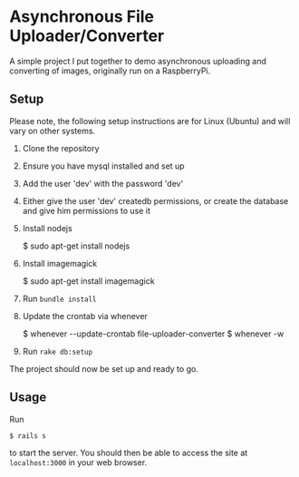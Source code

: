 # Asynchronous File Uploader/Converter

A simple project I put together to demo asynchronous uploading and converting of images, originally run on a RaspberryPi.

## Setup

Please note, the following setup instructions are for Linux (Ubuntu) and will vary on other systems.

1. Clone the repository
2. Ensure you have mysql installed and set up
3. Add the user 'dev' with the password 'dev'
4. Either give the user 'dev' createdb permissions, or create the database and give him permissions to use it
5. Install nodejs

    $ sudo apt-get install nodejs

6. Install imagemagick

    $ sudo apt-get install imagemagick

7. Run `bundle install`    
    
8. Update the crontab via whenever

    $ whenever --update-crontab file-uploader-converter
    $ whenever -w

9. Run `rake db:setup`

The project should now be set up and ready to go.

## Usage

Run
 
    $ rails s

to start the server. You should then be able to access the site at `localhost:3000` in your web browser.